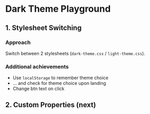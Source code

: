 Dark Theme Playground
====

## 1. Stylesheet Switching

### Approach

Switch between 2 stylesheets (`dark-theme.css` / `light-theme.css`).

### Additional achievements

- Use `localStorage` to remember theme choice
- ... and check for theme choice upon landing
- Change btn text on click

## 2. Custom Properties (next)
